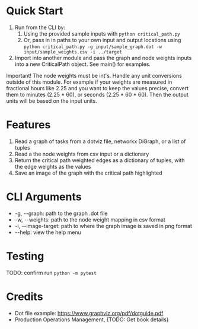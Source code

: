 # Quick Start

1. Run from the CLI by:
   1. Using the provided sample inputs with `python critical_path.py`
   2. Or, pass in in paths to your own input and output locations using
`python critical_path.py -g input/sample_graph.dot -w input/sample_weights.csv -i ../target`
1. Import into another module and pass the graph and node weights inputs into a new CriticalPath object.  See main() for examples.

Important! The node weights must be int's.  Handle any unit conversions outside of this module.  For example if your weights are measured in fractional hours like 2.25 and you want to keep the values precise, convert them to minutes (2.25 * 60), or seconds (2.25 * 60 * 60).  Then the output units will be based on the input units.

# Features

1. Read a graph of tasks from a dotviz file, networkx DiGraph, or a list of tuples
1. Read a the node weights from csv input or a dictionary
1. Return the critical path weighted edges as a dictionary of tuples, with the edge weights as the values
1. Save an image of the graph with the critical path highlighted

# CLI Arguments

* -g, --graph: path to the graph .dot file
* -w, --weights: path to the node weight mapping in csv format
* -i, --image-target: path to where the graph image is saved in png format
* --help: view the help menu

# Testing

TODO: confirm run `python -m pytest`

# Credits

* Dot file example: https://www.graphviz.org/pdf/dotguide.pdf
* Production Operations Management, {TODO: Get book details}
